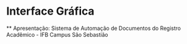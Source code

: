 # Interface Gráfica

** Apresentação: Sistema de Automação de Documentos do Registro Acadêmico - IFB Campus São Sebastião
